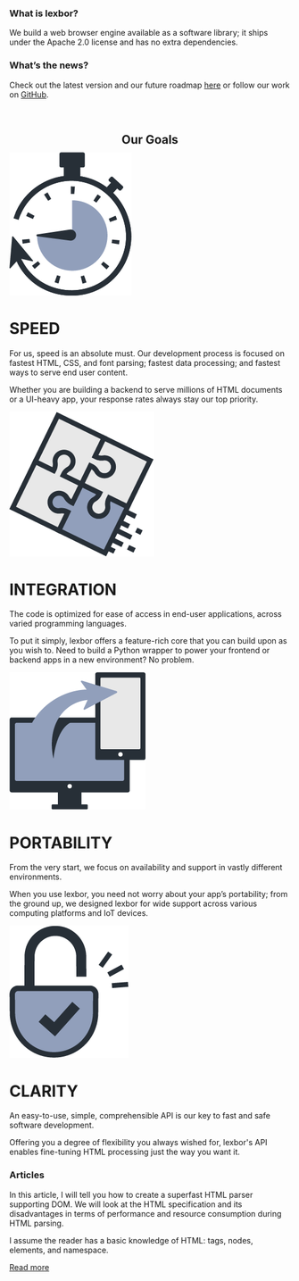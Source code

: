 [title]: <> (development of web browser engine)

<div class="body">
    <div class="container">
        <div class="row">
            <div class="col-md">
                <h3>What is lexbor?</h3>
                <p>
                    We build a web browser engine available as a software library; it ships under the Apache 2.0 license and has no extra dependencies.
                </p>
            </div>
            <div class="col-md">
                <h3>What’s the news?</h3>
                <p>
                    Check out the latest version and our future roadmap <a href="roadmap/">here</a> or follow our work on <a href="https://github.com/lexbor/lexbor">GitHub</a>.
                </p>
            </div>
        </div>
    </div>
    <div class="container">
        <div class="row-md">
            <div class="col-md">
                <h2 style="text-align: center; max-width: 450px; margin: 60px auto 10px">Our Goals</h2>
            </div>
        </div>
    </div>
    <div class="container pr">
        <div class="row">
            <div class="col-md">
                <img class="pr-icons" src="img/speed.png">
                <div class="pr-icons">
                    <h1 class="pr-title">SPEED</h1>
                    <p>
                        For us, speed is an absolute must. Our development process is focused on fastest HTML, CSS, and font parsing; fastest data processing; and fastest ways to serve end user content. 
                    <p>
                        Whether you are building a backend to serve millions of HTML documents or a UI-heavy app, your response rates always stay our top priority.
                    </p>
                </div>
            </div>
            <div class="col-md">
                <img class="pr-icons" src="img/embedding.png">
                <div class="pr-icons">
                    <h1 class="pr-title">INTEGRATION</h1>
                    <p>
                        The code is optimized for ease of access in end-user applications, across varied programming languages. 
                    <p>
                        To put it simply, lexbor offers a feature-rich core that you can build upon as you wish to.  Need to build a Python wrapper to power your frontend or backend apps in a new environment?  No problem.
                    </p>
                </div>
            </div>
        </div>
        <div class="row">
            <div class="col-md">
                <img class="pr-icons" src="img/cross-platform.png">
                <div class="pr-icons">
                    <h1 class="pr-title">PORTABILITY</h1>
                    <p>
                        From the very start, we focus on availability and support in vastly different environments. 
                    <p>
                        When you use lexbor, you need not worry about your app’s portability; from the ground up, we designed lexbor for wide support across various computing platforms and IoT devices.
                    </p>
                </div>
            </div>
            <div class="col-md">
                <img class="pr-icons" src="img/simple.png">
                <div class="pr-icons">
                    <h1 class="pr-title">CLARITY</h1>
                    <p>
                        An easy-to-use, simple, comprehensible API is our key to fast and safe software development. 
                    <p>
                        Offering you a degree of flexibility you always wished for, lexbor's API enables fine-tuning HTML processing just the way you want it.
                    </p>
                </div>
            </div>
        </div>
    </div>
    <div class="container">
        <div class="row">
            <div class="col-md">
                <h3>Articles</h3>
                <p>
                    In this article, I will tell you how to create a superfast HTML parser supporting DOM. We will look at the HTML specification and its disadvantages in terms of performance and resource consumption during HTML parsing.
                <p>
                    I assume the reader has a basic knowledge of HTML: tags, nodes, elements, and namespace.
                </p>
                <div class="row">
                    <div class="col-md"><a href="/articles/html/">Read more</a></div>
                </div>
            </div>
        </div>
    </div>
</div>
